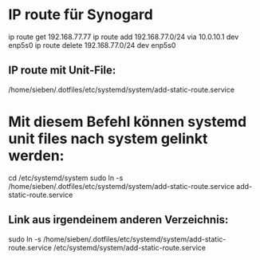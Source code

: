 # IP route für Synogard
ip route get 192.168.77.77
ip route add 192.168.77.0/24 via 10.0.10.1 dev enp5s0
ip route delete 192.168.77.0/24 dev enp5s0

## IP route mit Unit-File:
/home/sieben/.dotfiles/etc/systemd/system/add-static-route.service

# Mit diesem Befehl können systemd unit files nach system gelinkt werden:
cd /etc/systemd/system
sudo ln -s /home/sieben/.dotfiles/etc/systemd/system/add-static-route.service add-static-route.service

## Link aus irgendeinem anderen Verzeichnis:
sudo ln -s /home/sieben/.dotfiles/etc/systemd/system/add-static-route.service /etc/systemd/system/add-static-route.service
